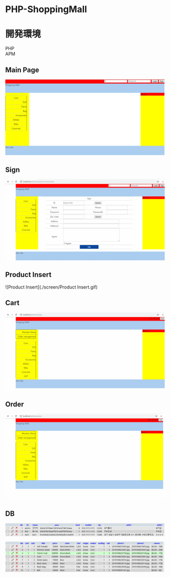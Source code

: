 # PHP-ShoppingMall

# 開発環境

PHP<br>
APM<br>

## Main Page
![main](./screen/Main.PNG)<br>

## Sign
![sign](./screen/sign.gif)<br>


## Product Insert
![Product Insert](./screen/Product Insert.gif)<br>

## Cart
![Cart](./screen/Cart.gif)<br>


## Order
![order](./screen/Order.gif)<br>



## DB

![user](./screen/user.PNG)<br>

![model](./screen/model.PNG)<br>




